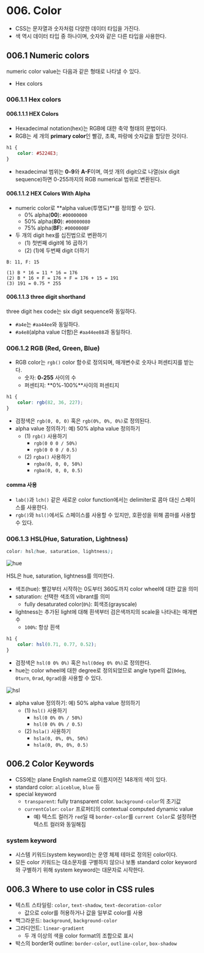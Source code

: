 # 006. Color

- CSS는 문자열과 숫자처럼 다양한 데이터 타입을 가진다.
- 색 역시 데이터 타입 중 하나이며, 숫자와 같은 다른 타입을 사용한다.



## 006.1 Numeric colors

numeric color value는 다음과 같은 형태로 나타낼 수 있다.

- Hex colors



### 006.1.1 Hex colors

#### 006.1.1.1 HEX Colors

- Hexadecimal notation(hex)는 RGB에 대한 축약 형태의 문법이다.
- RGB는 세 개의 **primary color**인 빨강, 초록, 파랑에 숫자값을 할당한 것이다.

```css
h1 {
    color: #5224E3;
}
```

- hexadecimal 범위는 **0-9**와 **A-F**이며, 여섯 개의 digit으로 나열(six digit sequence)하면 0-255까지의 RGB numerical 범위로 변환된다.



####  006.1.1.2 HEX Colors With Alpha

- numeric color로 **alpha value(투명도)**를 정의할 수 있다.
  - 0% alpha(**00**): `#00000000`
  - 50% alpha(**80**): `#00000080`
  - 75% alpha(**BF**): `#000000BF`
- 두 개의 digit hex를 십진법으로 변환하기
  - (1) 첫번째 digit에 16 곱하기
  - (2) (1)에 두번째 digit 더하기

```
B: 11, F: 15

(1) B * 16 = 11 * 16 = 176
(2) B * 16 + F = 176 + F = 176 + 15 = 191
(3) 191 = 0.75 * 255
```



#### 006.1.1.3 three digit shorthand

three digit hex code는 six digit sequence와 동일하다.

- `#a4e`는 `#aa44ee`와 동일하다.
- `#a4e8`(alpha value 더함)은 `#aa44ee88`과 동일하다.



### 006.1.2 RGB (Red, Green, Blue)

- RGB color는 `rgb()` color 함수로 정의되며, 매개변수로 숫자나 퍼센티지를 받는다.
  - 숫자: **0-255** 사이의 수
  - 퍼센티지: **0%-100%**사이의 퍼센티지

```css
h1 {
    color: rgb(82, 36, 227);
}
```

- 검정색은 `rgb(0, 0, 0)` 혹은 `rgb(0%, 0%, 0%)`로 정의된다.
- alpha value 정의하기: 예) 50% alpha value 정의하기
  - (1) `rgb()` 사용하기
    - `rgb(0 0 0 / 50%)`
    - `rgb(0 0 0 / 0.5)`
  - (2) `rgba()` 사용하기
    - `rgba(0, 0, 0, 50%)`
    - `rgba(0, 0, 0, 0.5)`



#### comma 사용

- `lab()`과 `lch()` 같은 새로운 color function에서는 delimiter로 콤마 대신 스페이스를 사용한다.
- `rgb()`와 `hsl()`에서도 스페이스를 사용할 수 있지만, 호환성을 위해 콤마를 사용할 수 있다.



### 006.1.3 HSL(Hue, Saturation, Lightness)

```css
color: hsl(hue, saturation, lightness);
```

![hue](https://web-dev.imgix.net/image/VbAJIREinuYvovrBzzvEyZOpw5w1/ob7MTste1Obu9AoLvbKq.svg)

HSL은 hue, saturation, lightness를 의미한다.

- 색조(hue): 빨강부터 시작하는 0도부터 360도까지 color wheel에 대한 값을 의미
- saturation: 선택한 색조의 vibrant를 의미
  - fully desaturated color(`0%`): 회색조(grayscale)
- lightness는 추가된 light에 대해 흰색부터 검은색까지의 scale을 나타내는 매개변수
  - `100%`: 항상 흰색

```css
h1 {
    color: hsl(0.71, 0.77, 0.52);
}
```

- 검정색은 `hsl(0 0% 0%)` 혹은 `hsl(0deg 0% 0%)`로 정의한다.
- hue는 color wheel에 대한 degree로 정의되었므로 angle type의 값(`0deg`, `0turn`, `0rad`, `0grad`)을 사용할 수 있다.

![hsl](https://web-dev.imgix.net/image/VbAJIREinuYvovrBzzvEyZOpw5w1/RhVxWSZ6bH35eBdN6Prj.svg)

- alpha value 정의하기: 예) 50% alpha value 정의하기
  - (1) `hsl()` 사용하기
    - `hsl(0 0% 0% / 50%)`
    - `hsl(0 0% 0% / 0.5)`
  - (2) `hsla()` 사용하기
    - `hsla(0, 0%, 0%, 50%)`
    - `hsla(0, 0%, 0%, 0.5)`



## 006.2 Color Keywords

- CSS에는 plane English name으로 이름지어진 148개의 색이 있다.
- standard color: `aliceblue`, `blue` 등
- special keyword
  - `transparent`: fully transparent color. `background-color`의 초기값
  - `currentColor`: `color` 프로퍼티의 contextual computed dynamic value
    - 예) 텍스트 컬러가 `red`일 때 `border-color`를 `current Color`로 설정하면 텍스트 컬러와 동일해짐



### system keyword

- 시스템 키워드(system keyword)는 운영 체제 테마로 정의된 color이다.
- 모든 color 키워드는 대소문자를 구별하지 않으나 보통 standard color keyword와 구별하기 위해 system keyword는 대문자로 시작한다.



## 006.3 Where to use color in CSS rules

- 텍스트 스타일링: `color`, `text-shadow`, `text-decoration-color`
  - 값으로 color를 허용하거나 값을 일부로 color를 사용
- 백그라운드: `background`, `background-color`
- 그라디언트: `linear-gradient`
  - 두 개 이상의 색을 color format의 조합으로 표시
- 박스의 border와 outline: `border-color`, `outline-color`, `box-shadow`

